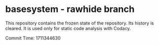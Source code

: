 # basesystem - rawhide branch

This repository contains the frozen state of the repository.
Its history is cleared. It is used only for static code
analysis with Codacy.

Commit Time: 1711344630